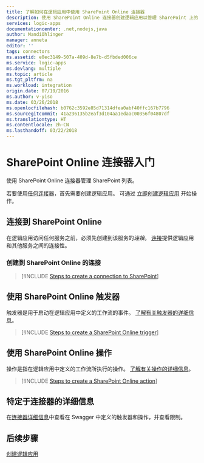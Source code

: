 ```yaml
---
title: 了解如何在逻辑应用中使用 SharePoint Online 连接器
description: 使用 SharePoint Online 连接器创建逻辑应用以管理 SharePoint 上的列表。
services: logic-apps
documentationcenter: .net,nodejs,java
author: MandiOhlinger
manager: anneta
editor: ''
tags: connectors
ms.assetid: e0ec3149-507a-409d-8e7b-d5fbded006ce
ms.service: logic-apps
ms.devlang: multiple
ms.topic: article
ms.tgt_pltfrm: na
ms.workload: integration
origin.date: 07/19/2016
ms.author: v-yiso
ms.date: 03/26/2018
ms.openlocfilehash: b0762c3592e85d71314dfea0abf40ffc167b7796
ms.sourcegitcommit: 41a236135b2eaf3d104aa1edaac00356f04807df
ms.translationtype: HT
ms.contentlocale: zh-CN
ms.lasthandoff: 03/22/2018
---
```

# <a name="get-started-with-the-sharepoint-online-connector"></a>SharePoint Online 连接器入门
使用 SharePoint Online 连接器管理 SharePoint 列表。  

若要使用[任何连接器](apis-list.md)，首先需要创建逻辑应用。 可通过 [立即创建逻辑应用](../logic-apps/quickstart-create-first-logic-app-workflow.md) 开始操作。

## <a name="connect-to-sharepoint-online"></a>连接到 SharePoint Online
在逻辑应用访问任何服务之前，必须先创建到该服务的*连接*。 [连接](connectors-overview.md)提供逻辑应用和其他服务之间的连接性。  

### <a name="create-a-connection-to-sharepoint-online"></a>创建到 SharePoint Online 的连接
> [!INCLUDE [Steps to create a connection to SharePoint](../../includes/connectors-create-api-sharepointonline.md)]


## <a name="use-a-sharepoint-online-trigger"></a>使用 SharePoint Online 触发器
触发器是用于启动在逻辑应用中定义的工作流的事件。 [了解有关触发器的详细信息](../logic-apps/logic-apps-overview.md#logic-app-concepts)。  

> [!INCLUDE [Steps to create a SharePoint Online trigger](../../includes/connectors-create-api-sharepointonline-trigger.md)]


## <a name="use-a-sharepoint-online-action"></a>使用 SharePoint Online 操作
操作是指在逻辑应用中定义的工作流所执行的操作。 [了解有关操作的详细信息](../logic-apps/logic-apps-overview.md#logic-app-concepts)。  

> [!INCLUDE [Steps to create a SharePoint Online action](../../includes/connectors-create-api-sharepointonline-action.md)]


## <a name="connector-specific-details"></a>特定于连接器的详细信息

在[连接器详细信息](/connectors/sharepoint/)中查看在 Swagger 中定义的触发器和操作，并查看限制。

## <a name="next-steps"></a>后续步骤
[创建逻辑应用](../logic-apps/quickstart-create-first-logic-app-workflow.md)

